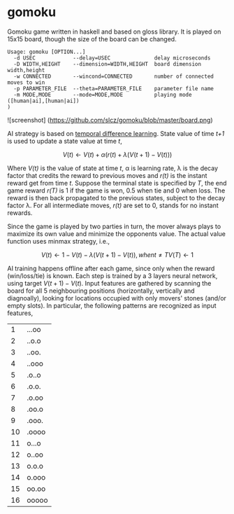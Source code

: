 # gomoku
Gomoku game written in haskell and based on gloss library. It is played on 15x15 board, though the size of the board can be changed.

```
Usage: gomoku [OPTION...]
  -d USEC            --delay=USEC              delay microseconds
  -D WIDTH,HEIGHT    --dimension=WIDTH,HEIGHT  board dimension width,height
  -w CONNECTED       --wincond=CONNECTED       number of connected moves to win
  -p PARAMETER_FILE  --theta=PARAMETER_FILE    parameter file name
  -m MODE,MODE       --mode=MODE,MODE          playing mode ([human|ai],[human|ai])
)
```

![screenshot] (https://github.com/slcz/gomoku/blob/master/board.png)

AI strategy is based on [temporal difference learning](http://en.wikipedia.org/wiki/Temporal_difference_learning). State value of time _t+1_ is used to update a state value at time _t_,
```math
        V(t) ← V(t) + α(r(t) + λ(V(t+1) - V(t)))
```
Where _V(t)_ is the value of state at time _t_, α is learning rate, λ is the decay factor that credits the reward to previous moves and _r(t)_ is the instant reward get from time _t_. Suppose the terminal state is specified by _T_, the end game reward _r(T)_ is 1 if the game is won, 0.5 when tie and 0 when loss. The reward is then back propagated to the previous states, subject to the decay factor λ. For all intermediate moves, _r(t)_ are set to 0, stands for no instant rewards.

Since the game is played by two parties in turn, the mover always plays to maximize its own value and minimize the opponents value. The actual value function uses minmax strategy, i.e.,
```math
        V(t) ← 1 - V(t) - λ(V(t+1) - V(t)), when t ≠ T
        V(T) ← 1
```

AI training happens offline after each game, since only when the reward (win/loss/tie) is known. Each step is trained by a 3 layers neural network, using target $V(t+1) - V(t)$. Input features are gathered by scanning the board for all 5 neighbouring positions (horizontally, vertically and diagnoally), looking for locations occupied with only movers' stones (and/or empty slots). In particular, the following patterns are recognized as input features,

| |     |
|-|-----|
|1|...oo|
|2|..o.o|
|3|..oo.|
|4|..ooo|
|5|.o..o|
|6|.o.o.|
|7|.o.oo|
|8|.oo.o|
|9|.ooo.|
|10|.oooo|
|11|o...o|
|12|o..oo|
|13|o.o.o|
|14|o.ooo|
|15|oo.oo|
|16|ooooo|
